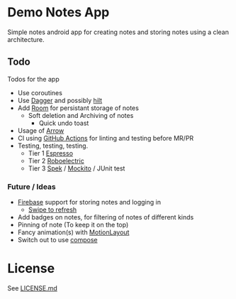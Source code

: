 # Demo Notes App

Simple notes android app for creating notes and storing notes using a clean architecture.

## Todo

Todos for the app

- Use coroutines
- Use [Dagger](https://dagger.dev/) and possibly [hilt](https://dagger.dev/hilt)
- Add [Room](https://developer.android.com/topic/libraries/architecture/room) for persistant storage of notes
  - Soft deletion and Archiving of notes
    - Quick undo toast
- Usage of [Arrow](https://arrow-kt.io/docs/0.10/apidocs/arrow-core-data/arrow.core/-either/)
- CI using [GitHub Actions](https://github.com/marketplace/actions/) for linting and testing before MR/PR
- Testing, testing, testing. 
  - Tier 1 [Espresso](https://developer.android.com/training/testing/espresso)
  - Tier 2 [Roboelectric](https://robolectric.org/)
  - Tier 3 [Spek](https://www.spekframework.org/) / [Mockito](https://site.mockito.org/) / JUnit test

### Future / Ideas

- [Firebase](https://firebase.google.com/) support for storing notes and logging in
  - [Swipe to refresh](https://developer.android.com/jetpack/androidx/releases/swiperefreshlayout)
- Add badges on notes, for filtering of notes of different kinds
- Pinning of note (To keep it on the top)
- Fancy animation(s) with [MotionLayout](https://developer.android.com/training/constraint-layout/motionlayout)
- Switch out to use [compose](https://developer.android.com/jetpack/compose)

# License

See [LICENSE.md](LICENSE.md)
